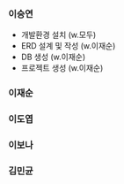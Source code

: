 ### 이승연

- 개발환경 설치 (w.모두)
- ERD 설계 및 작성 (w.이재순)
- DB 생성 (w.이재순)
- 프로젝트 생성 (w.이재순)

### 이재순 


### 이도엽 


### 이보나 


### 김민균 
